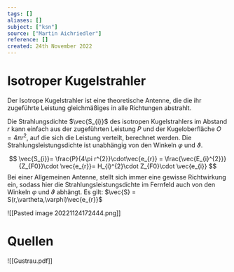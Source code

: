 ```yaml
---
tags: []
aliases: []
subject: ["ksn"]
source: ["Martin Aichriedler"]
reference: []
created: 24th November 2022
---
```


# Isotroper Kugelstrahler
Der Isotrope Kugelstrahler ist eine theoretische Antenne, die die ihr zugeführte Leistung gleichmäßiges in alle Richtungen abstrahlt.

Die Strahlungsdichte $\vec{S_{i}}$ des isotropen Kugelstrahlers im Abstand $r$ kann einfach aus der zugeführten Leistung $P$ und der Kugeloberfläche $O = 4\pi r^{2}$, auf die sich die Leistung verteilt, berechnet werden. Die Strahlungsleistungsdichte ist unabhängig von den Winkeln $\varphi$ und $\vartheta$.

$$
\vec{S_{i}}= \frac{P}{4\pi r^{2}}\cdot\vec{e_{r}} = \frac{\vec{E_{i}^{2}}}{Z_{F0}}\cdot \vec{e_{r}}= H_{i}^{2}\cdot Z_{F0}\cdot \vec{e_{i}}
$$
Bei einer Allgemeinen Antenne, stellt sich immer eine gewisse Richtwirkung ein, sodass hier die Strahlungsleistungsdichte im Fernfeld auch von den Winkeln $\varphi$ und $\vartheta$ abhängt.
Es gilt: $\vec{S} = S(r,\vartheta,\varphi)\vec{e_{r}}$

![[Pasted image 20221124172444.png]]



# Quellen
![[Gustrau.pdf]]